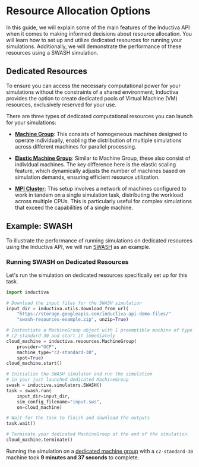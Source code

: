 # Resource Allocation Options

In this guide, we will explain some of the main features of the Inductiva API
when it comes to making informed decisions about resource allocation. You will
learn how to set up and utilize dedicated resources for running your simulations.
Additionally, we will demonstrate the performance of these resources using a SWASH
simulation.

## Dedicated Resources

To ensure you can access the necessary computational power for your simulations
without the constraints of a shared environment, Inductiva provides the option
to create dedicated pools of Virtual Machine (VM) resources, exclusively reserved
for your use.

There are three types of dedicated computational resources you can launch for your
simulations:

- [**Machine Group**](https://docs.inductiva.ai/en/latest/api_reference/computational_resources/machinegroup_class.html): 
  This consists of homogeneous machines designed to operate individually,
  enabling the distribution of multiple simulations across different machines for
  parallel processing.
  
- [**Elastic Machine Group**](http://docs.inductiva.ai/en/latest/api_reference/computational_resources/elasticgroup_class.html): 
  Similar to Machine Group, these also consist of individual machines. The key
  difference here is the elastic scaling feature, which dynamically adjusts the
  number of machines based on simulation demands, ensuring efficient resource utilization.
  
- [**MPI Cluster**](http://docs.inductiva.ai/en/latest/api_reference/computational_resources/mpicluster_class.html): 
  This setup involves a network of machines configured to work in tandem on a
  single simulation task, distributing the workload across multiple CPUs. This is
  particularly useful for complex simulations that exceed the capabilities of a
  single machine.

## Example: SWASH

To illustrate the performance of running simulations on dedicated resources using
the Inductiva API, we will run [SWASH](https://tutorials.inductiva.ai/simulators/SWASH.html)
as an example.

### Running SWASH on Dedicated Resources

Let's run the simulation on dedicated resources specifically set up for this task.

```python
import inductiva

# Download the input files for the SWASH simulation
input_dir = inductiva.utils.download_from_url(
    "https://storage.googleapis.com/inductiva-api-demo-files/"
    "swash-resources-example.zip", unzip=True)

# Instantiate a MachineGroup object with 1 preemptible machine of type
# c2-standard-30 and start it immediately
cloud_machine = inductiva.resources.MachineGroup(
    provider="GCP",
    machine_type="c2-standard-30",
    spot=True)
cloud_machine.start()

# Initialize the SWASH simulator and run the simulation
# in your just launched dedicated MachineGroup
swash = inductiva.simulators.SWASH()
task = swash.run(
    input_dir=input_dir,
    sim_config_filename="input.sws",
    on=cloud_machine)

# Wait for the task to finish and download the outputs
task.wait()

# Terminate your dedicated MachineGroup at the end of the simulation.
cloud_machine.terminate()
```

Running the simulation on a [dedicated machine group](#dedicated-resources) with
a `c2-standard-30` machine took **9 minutes and 37 seconds** to complete.
